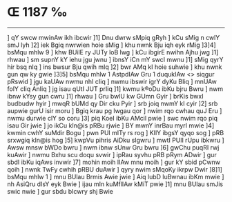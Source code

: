 # Œ 1187 ‰
---
] qY swcw mwinAw ikh ibcwir ]1] Dnu dwrw sMpiq gRyh ] kCu sMig n
cwlY smJ lyh ]2] iek Bgiq nwrwien hoie sMig ] khu nwnk Bju iqh
eyk rMig ]3]4] bsMqu mhlw 9 ] khw BUilE ry JUTy loB lwg ] kCu
ibgirE nwihn Ajhu jwg ]1] rhwau ] sm supnY kY iehu jgu jwnu ] ibnsY
iCn mY swcI mwnu ]1] sMig qyrY hir bsq nIq ] ins bwsur Bju qwih mIq
]2] bwr AMq kI hoie suhwie ] khu nwnk gun qw ky gwie ]3]5]
bsMqu mhlw 1 AstpdIAw Gru 1 duqukIAw
<> siqgur pRswid ]
jgu kaUAw nwmu nhI cIiq ] nwmu ibswir igrY dyKu BIiq ] mnUAw folY cIiq
AnIiq ] jg isau qUtI JUT prIiq ]1] kwmu k®oDu ibKu bjru Bwru ] nwm
ibnw kYsy gun cwru ]1] rhwau ] Gru bwlU kw GUmn Gyir ] brKis bwxI
budbudw hyir ] mwqR bUMd qy Dir cku Pyir ] srb joiq nwmY kI cyir ]2]
srb aupwie gurU isir moru ] Bgiq krau pg lwgau qor ] nwim rqo cwhau
quJ Eru ] nwmu durwie clY so coru ]3] piq KoeI ibKu AMcil pwie ] swc
nwim rqo piq isau Gir jwie ] jo ikCu kIn@is pRBu rjwie ] BY mwnY inrBau
myrI mwie ]4] kwmin cwhY suMdir Bogu ] pwn PUl mITy rs rog ] KIlY
ibgsY qyqo sog ] pRB srxwgiq kIn@is hog ]5] kwpVu pihris AiDku
sIgwru ] mwtI PUlI rUpu ibkwru ] Awsw mnsw bWDo bwru ] nwm ibnw sUnw
Gru bwru ]6] gwChu puqRI rwj kuAwir ] nwmu Bxhu scu doqu svwir ] ipRau
syvhu pRB pRym ADwir ] gur sbdI ibKu iqAws invwir ]7] mohin moih
lIAw mnu moih ] gur kY sbid pCwnw qoih ] nwnk TwFy cwhih pRBU duAwir
] qyry nwim sMqoKy ikrpw Dwir ]8]1] bsMqu mhlw 1 ] mnu BUlau Brmis
Awie jwie ] Aiq lubD luBwnau ibKm mwie ] nh AsiQru dIsY eyk Bwie
] ijau mIn kuMflIAw kMiT pwie ]1] mnu BUlau smJis swic nwie ] gur
sbdu bIcwry shj Bwie
####
